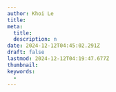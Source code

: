 ```yaml
---
author: Khoi Le
title: 
meta:
  title: 
  description: n
date: 2024-12-12T04:45:02.291Z
draft: false
lastmod: 2024-12-12T04:19:47.677Z
thumbnail: 
keywords:
  - 
---
```



